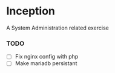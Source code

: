 # Inception
A System Administration related exercise

### TODO
- [ ] Fix nginx config with php
- [ ] Make mariadb persistant